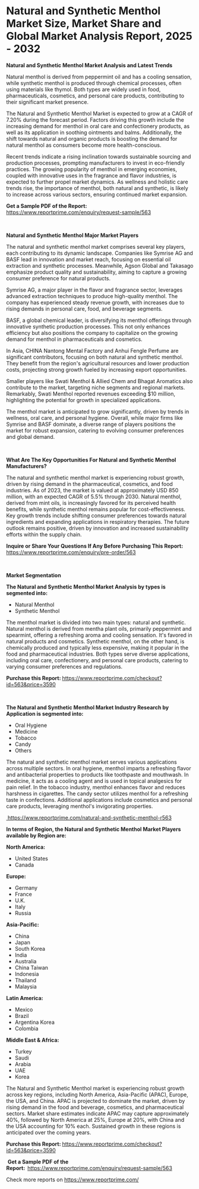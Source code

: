 <p><h1>Natural and Synthetic Menthol Market Size, Market Share and Global Market Analysis Report, 2025 - 2032</h1></p><p><strong>Natural and Synthetic Menthol Market Analysis and Latest Trends</strong></p>
<p><p>Natural menthol is derived from peppermint oil and has a cooling sensation, while synthetic menthol is produced through chemical processes, often using materials like thymol. Both types are widely used in food, pharmaceuticals, cosmetics, and personal care products, contributing to their significant market presence.</p><p>The Natural and Synthetic Menthol Market is expected to grow at a CAGR of 7.20% during the forecast period. Factors driving this growth include the increasing demand for menthol in oral care and confectionery products, as well as its application in soothing ointments and balms. Additionally, the shift towards natural and organic products is boosting the demand for natural menthol as consumers become more health-conscious.</p><p>Recent trends indicate a rising inclination towards sustainable sourcing and production processes, prompting manufacturers to invest in eco-friendly practices. The growing popularity of menthol in emerging economies, coupled with innovative uses in the fragrance and flavor industries, is expected to further propel market dynamics. As wellness and holistic care trends rise, the importance of menthol, both natural and synthetic, is likely to increase across various sectors, ensuring continued market expansion.</p></p>
<p><strong>Get a Sample PDF of the Report:&nbsp;</strong> <a href="https://www.reportprime.com/enquiry/request-sample/563?utm_campaign=2743&utm_medium=2&utm_source=Github&utm_content=ia&utm_term=18032025&utm_id=natural-and-synthetic-menthol">https://www.reportprime.com/enquiry/request-sample/563</a></p>
<p>&nbsp;</p>
<p><strong>Natural and Synthetic Menthol Major Market Players</strong></p>
<p><p>The natural and synthetic menthol market comprises several key players, each contributing to its dynamic landscape. Companies like Symrise AG and BASF lead in innovation and market reach, focusing on essential oil extraction and synthetic processes. Meanwhile, Agson Global and Takasago emphasize product quality and sustainability, aiming to capture a growing consumer preference for natural products.</p><p>Symrise AG, a major player in the flavor and fragrance sector, leverages advanced extraction techniques to produce high-quality menthol. The company has experienced steady revenue growth, with increases due to rising demands in personal care, food, and beverage segments.</p><p>BASF, a global chemical leader, is diversifying its menthol offerings through innovative synthetic production processes. This not only enhances efficiency but also positions the company to capitalize on the growing demand for menthol in pharmaceuticals and cosmetics.</p><p>In Asia, CHINA Nantong Mental Factory and Anhui Fengle Perfume are significant contributors, focusing on both natural and synthetic menthol. They benefit from the region's agricultural resources and lower production costs, projecting strong growth fueled by increasing export opportunities.</p><p>Smaller players like Swati Menthol & Allied Chem and Bhagat Aromatics also contribute to the market, targeting niche segments and regional markets. Remarkably, Swati Menthol reported revenues exceeding $10 million, highlighting the potential for growth in specialized applications.</p><p>The menthol market is anticipated to grow significantly, driven by trends in wellness, oral care, and personal hygiene. Overall, while major firms like Symrise and BASF dominate, a diverse range of players positions the market for robust expansion, catering to evolving consumer preferences and global demand.</p></p>
<p>&nbsp;</p>
<p><strong>What Are The Key Opportunities For Natural and Synthetic Menthol Manufacturers?</strong></p>
<p><p>The natural and synthetic menthol market is experiencing robust growth, driven by rising demand in the pharmaceutical, cosmetics, and food industries. As of 2023, the market is valued at approximately USD 850 million, with an expected CAGR of 5.5% through 2030. Natural menthol, derived from mint oils, is increasingly favored for its perceived health benefits, while synthetic menthol remains popular for cost-effectiveness. Key growth trends include shifting consumer preferences towards natural ingredients and expanding applications in respiratory therapies. The future outlook remains positive, driven by innovation and increased sustainability efforts within the supply chain.</p></p>
<p><strong>Inquire or Share Your Questions If Any Before Purchasing This Report:</strong> <a href="https://www.reportprime.com/enquiry/pre-order/563?utm_campaign=2743&utm_medium=2&utm_source=Github&utm_content=ia&utm_term=18032025&utm_id=natural-and-synthetic-menthol">https://www.reportprime.com/enquiry/pre-order/563</a></p>
<p>&nbsp;</p>
<p><strong>Market Segmentation</strong></p>
<p><strong>The Natural and Synthetic Menthol Market Analysis by types is segmented into:</strong></p>
<p><ul><li>Natural Menthol</li><li>Synthetic Menthol</li></ul></p>
<p><p>The menthol market is divided into two main types: natural and synthetic. Natural menthol is derived from mentha plant oils, primarily peppermint and spearmint, offering a refreshing aroma and cooling sensation. It's favored in natural products and cosmetics. Synthetic menthol, on the other hand, is chemically produced and typically less expensive, making it popular in the food and pharmaceutical industries. Both types serve diverse applications, including oral care, confectionery, and personal care products, catering to varying consumer preferences and regulations.</p></p>
<p><strong>Purchase this Report:&nbsp;</strong><a href="https://www.reportprime.com/checkout?id=563&price=3590&utm_campaign=2743&utm_medium=2&utm_source=Github&utm_content=ia&utm_term=18032025&utm_id=natural-and-synthetic-menthol">https://www.reportprime.com/checkout?id=563&price=3590</a></p>
<p>&nbsp;</p>
<p><strong>The Natural and Synthetic Menthol Market Industry Research by Application is segmented into:</strong></p>
<p><ul><li>Oral Hygiene</li><li>Medicine</li><li>Tobacco</li><li>Candy</li><li>Others</li></ul></p>
<p><p>The natural and synthetic menthol market serves various applications across multiple sectors. In oral hygiene, menthol imparts a refreshing flavor and antibacterial properties to products like toothpaste and mouthwash. In medicine, it acts as a cooling agent and is used in topical analgesics for pain relief. In the tobacco industry, menthol enhances flavor and reduces harshness in cigarettes. The candy sector utilizes menthol for a refreshing taste in confections. Additional applications include cosmetics and personal care products, leveraging menthol's invigorating properties.</p></p>
<p><a href="https://www.reportprime.com/natural-and-synthetic-menthol-r563?utm_campaign=2743&utm_medium=2&utm_source=Github&utm_content=ia&utm_term=18032025&utm_id=natural-and-synthetic-menthol">&nbsp;https://www.reportprime.com/natural-and-synthetic-menthol-r563</a></p>
<p><strong>In terms of Region, the Natural and Synthetic Menthol Market Players available by Region are:</strong></p>
<p>
    <p> <strong> North America: </strong>
        <ul>
            <li>United States</li>
            <li>Canada</li>
        </ul>
        </p> 
    <p> <strong> Europe: </strong>
        <ul>
            <li>Germany</li>
            <li>France</li>
            <li>U.K.</li>
            <li>Italy</li>
            <li>Russia</li>
        </ul>
        </p> 
    <p> <strong> Asia-Pacific: </strong>
        <ul>
            <li>China</li>
            <li>Japan</li>
            <li>South Korea</li>
            <li>India</li>
            <li>Australia</li>
            <li>China Taiwan</li>
            <li>Indonesia</li>
            <li>Thailand</li>
            <li>Malaysia</li>
        </ul>
        </p> 
    <p> <strong> Latin America: </strong>
        <ul>
            <li>Mexico</li>
            <li>Brazil</li>
            <li>Argentina Korea</li>
            <li>Colombia</li>
        </ul>
        </p> 
    <p> <strong> Middle East & Africa: </strong>
        <ul>
            <li>Turkey</li>
            <li>Saudi</li>
            <li>Arabia</li>
            <li>UAE</li>
            <li>Korea</li>
        </ul>
    </p>
    </p>
<p><p>The Natural and Synthetic Menthol market is experiencing robust growth across key regions, including North America, Asia-Pacific (APAC), Europe, the USA, and China. APAC is projected to dominate the market, driven by rising demand in the food and beverage, cosmetics, and pharmaceutical sectors. Market share estimates indicate APAC may capture approximately 40%, followed by North America at 25%, Europe at 20%, with China and the USA accounting for 10% each. Sustained growth in these regions is anticipated over the coming years.</p></p>
<p><strong>Purchase this Report: </strong><a href="https://www.reportprime.com/checkout?id=563&price=3590&utm_campaign=2743&utm_medium=2&utm_source=Github&utm_content=ia&utm_term=18032025&utm_id=natural-and-synthetic-menthol">https://www.reportprime.com/checkout?id=563&price=3590</a></p>
<p>&nbsp;<strong>Get a Sample PDF of the Report:&nbsp;&nbsp;</strong><a href="https://www.reportprime.com/enquiry/request-sample/563?utm_campaign=2743&utm_medium=2&utm_source=Github&utm_content=ia&utm_term=18032025&utm_id=natural-and-synthetic-menthol">https://www.reportprime.com/enquiry/request-sample/563</a></p>
<p><strong></strong></p>
<p>Check more reports on <a href="https://www.reportprime.com/?utm_campaign=2743&utm_medium=2&utm_source=Github&utm_content=ia&utm_term=18032025&utm_id=natural-and-synthetic-menthol">https://www.reportprime.com/</a></p>